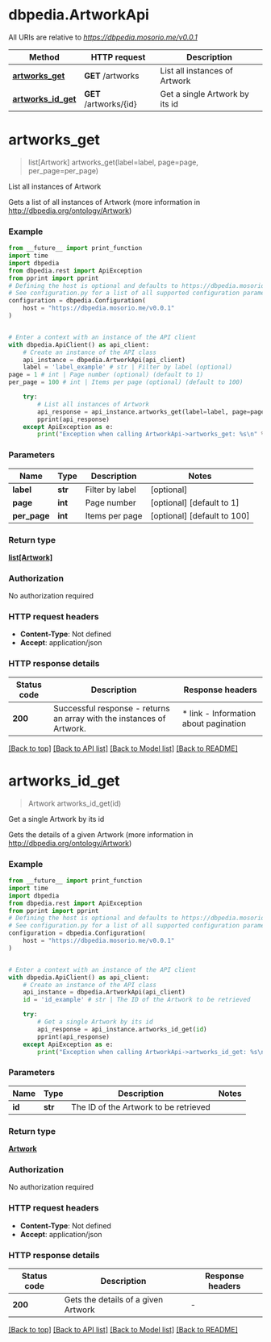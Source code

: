 # dbpedia.ArtworkApi

All URIs are relative to *https://dbpedia.mosorio.me/v0.0.1*

Method | HTTP request | Description
------------- | ------------- | -------------
[**artworks_get**](ArtworkApi.md#artworks_get) | **GET** /artworks | List all instances of Artwork
[**artworks_id_get**](ArtworkApi.md#artworks_id_get) | **GET** /artworks/{id} | Get a single Artwork by its id


# **artworks_get**
> list[Artwork] artworks_get(label=label, page=page, per_page=per_page)

List all instances of Artwork

Gets a list of all instances of Artwork (more information in http://dbpedia.org/ontology/Artwork)

### Example

```python
from __future__ import print_function
import time
import dbpedia
from dbpedia.rest import ApiException
from pprint import pprint
# Defining the host is optional and defaults to https://dbpedia.mosorio.me/v0.0.1
# See configuration.py for a list of all supported configuration parameters.
configuration = dbpedia.Configuration(
    host = "https://dbpedia.mosorio.me/v0.0.1"
)


# Enter a context with an instance of the API client
with dbpedia.ApiClient() as api_client:
    # Create an instance of the API class
    api_instance = dbpedia.ArtworkApi(api_client)
    label = 'label_example' # str | Filter by label (optional)
page = 1 # int | Page number (optional) (default to 1)
per_page = 100 # int | Items per page (optional) (default to 100)

    try:
        # List all instances of Artwork
        api_response = api_instance.artworks_get(label=label, page=page, per_page=per_page)
        pprint(api_response)
    except ApiException as e:
        print("Exception when calling ArtworkApi->artworks_get: %s\n" % e)
```

### Parameters

Name | Type | Description  | Notes
------------- | ------------- | ------------- | -------------
 **label** | **str**| Filter by label | [optional] 
 **page** | **int**| Page number | [optional] [default to 1]
 **per_page** | **int**| Items per page | [optional] [default to 100]

### Return type

[**list[Artwork]**](Artwork.md)

### Authorization

No authorization required

### HTTP request headers

 - **Content-Type**: Not defined
 - **Accept**: application/json

### HTTP response details
| Status code | Description | Response headers |
|-------------|-------------|------------------|
**200** | Successful response - returns an array with the instances of Artwork. |  * link - Information about pagination <br>  |

[[Back to top]](#) [[Back to API list]](../README.md#documentation-for-api-endpoints) [[Back to Model list]](../README.md#documentation-for-models) [[Back to README]](../README.md)

# **artworks_id_get**
> Artwork artworks_id_get(id)

Get a single Artwork by its id

Gets the details of a given Artwork (more information in http://dbpedia.org/ontology/Artwork)

### Example

```python
from __future__ import print_function
import time
import dbpedia
from dbpedia.rest import ApiException
from pprint import pprint
# Defining the host is optional and defaults to https://dbpedia.mosorio.me/v0.0.1
# See configuration.py for a list of all supported configuration parameters.
configuration = dbpedia.Configuration(
    host = "https://dbpedia.mosorio.me/v0.0.1"
)


# Enter a context with an instance of the API client
with dbpedia.ApiClient() as api_client:
    # Create an instance of the API class
    api_instance = dbpedia.ArtworkApi(api_client)
    id = 'id_example' # str | The ID of the Artwork to be retrieved

    try:
        # Get a single Artwork by its id
        api_response = api_instance.artworks_id_get(id)
        pprint(api_response)
    except ApiException as e:
        print("Exception when calling ArtworkApi->artworks_id_get: %s\n" % e)
```

### Parameters

Name | Type | Description  | Notes
------------- | ------------- | ------------- | -------------
 **id** | **str**| The ID of the Artwork to be retrieved | 

### Return type

[**Artwork**](Artwork.md)

### Authorization

No authorization required

### HTTP request headers

 - **Content-Type**: Not defined
 - **Accept**: application/json

### HTTP response details
| Status code | Description | Response headers |
|-------------|-------------|------------------|
**200** | Gets the details of a given Artwork |  -  |

[[Back to top]](#) [[Back to API list]](../README.md#documentation-for-api-endpoints) [[Back to Model list]](../README.md#documentation-for-models) [[Back to README]](../README.md)

